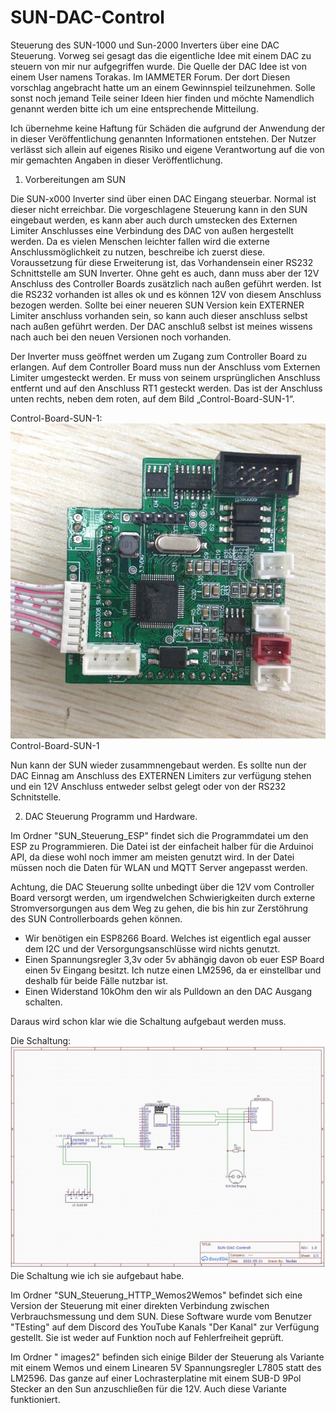# SUN-DAC-Control
Steuerung des SUN-1000 und Sun-2000 Inverters über eine DAC Steuerung.
Vorweg sei gesagt das die eigentliche Idee mit einem DAC zu steuern von mir nur aufgegriffen wurde. 
Die Quelle der DAC Idee ist von einem User namens Torakas. Im IAMMETER Forum. Der dort
Diesen vorschlag angebracht hatte um an einem Gewinnspiel teilzunehmen.
Solle sonst noch jemand Teile seiner Ideen hier finden und möchte Namendlich 
genannt werden bitte ich um eine entsprechende Mitteilung.

Ich übernehme keine Haftung für Schäden die aufgrund der Anwendung der in dieser
Veröffentlichung genannten Informationen entstehen. 
Der Nutzer verlässt sich allein auf eigenes Risiko und eigene Verantwortung 
auf die von mir gemachten Angaben in dieser Veröffentlichung. 


1. Vorbereitungen am SUN

Die SUN-x000 Inverter sind über einen DAC Eingang steuerbar. Normal ist dieser nicht erreichbar.
Die vorgeschlagene Steuerung kann in den SUN eingebaut werden, es kann aber auch durch umstecken 
des Externen Limiter Anschlusses eine Verbindung des DAC von außen hergestellt werden. 
Da es vielen Menschen leichter fallen wird die externe Anschlussmöglichkeit zu nutzen, beschreibe ich zuerst diese. 
Voraussetzung für diese Erweiterung ist, das Vorhandensein einer RS232 Schnittstelle am SUN Inverter. 
Ohne geht es auch, dann muss aber der 12V Anschluss des Controller Boards zusätzlich nach außen geführt werden. 
Ist die RS232 vorhanden ist alles ok und es können 12V von diesem Anschluss bezogen werden.
Sollte bei einer neueren SUN Version kein EXTERNER Limiter anschluss vorhanden sein,
so kann auch dieser anschluss selbst nach außen geführt werden. 
Der DAC anschluß selbst ist meines wissens nach auch bei den neuen Versionen noch vorhanden.

Der Inverter muss geöffnet werden um Zugang zum Controller Board zu erlangen.
Auf dem Controller Board muss nun der Anschluss vom Externen Limiter umgesteckt werden. 
Er muss von seinem ursprünglichen Anschluss entfernt und auf den Anschluss RT1 gesteckt werden. 
Das ist der Anschluss unten rechts, neben dem roten, auf dem Bild „Control-Board-SUN-1“.

Control-Board-SUN-1:
![grafik](https://github.com/feudas/SUN-DAC-Control/blob/main/images/Control-Board-SUN-1.jpg?raw=true)
Control-Board-SUN-1

Nun kann der SUN wieder zusammnengebaut werden. 
Es sollte nun der DAC Einnag am Anschluss des EXTERNEN Limiters zur verfügung stehen und ein
12V Anschluss entweder selbst gelegt oder von der RS232 Schnitstelle.


2. DAC Steuerung Programm und Hardware.

Im Ordner "SUN_Steuerung_ESP" findet sich die Programmdatei um den ESP zu Programmieren.
Die Datei ist der einfacheit halber für die Arduinoi API, da diese wohl noch immer am meisten genutzt wird. 
In der Datei müssen noch die Daten für WLAN und MQTT Server angepasst werden.

Achtung, die DAC Steuerung sollte unbedingt über die 12V vom Controller Board versorgt werden, 
um irgendwelchen Schwierigkeiten durch externe Stromversorgungen aus dem Weg zu gehen, 
die bis hin zur Zerstöhrung des SUN Controllerboards gehen können.

- Wir benötigen ein ESP8266 Board. 
  Welches ist eigentlich egal ausser dem I2C und der Versorgungsanschlüsse wird nichts genutzt.
- Einen Spannungsregler 3,3v oder 5v abhängig davon ob euer ESP Board einen 5v Eingang besitzt.
  Ich nutze einen LM2596, da er einstellbar und deshalb für beide Fälle nutzbar ist.
- Einen Widerstand 10kOhm den wir als Pulldown an den DAC Ausgang schalten.

Daraus wird schon klar wie die Schaltung aufgebaut werden muss.

Die Schaltung:
![grafik](https://github.com/feudas/SUN-DAC-Control/blob/main/images/Circuit.jpg?raw=true)
Die Schaltung wie ich sie aufgebaut habe.

Im Ordner "SUN_Steuerung_HTTP_Wemos2Wemos" befindet sich eine Version der Steuerung mit einer direkten Verbindung zwischen Verbrauchsmessung und dem SUN. Diese Software wurde vom Benutzer "TEsting" auf dem Discord des YouTube Kanals "Der Kanal" zur Verfügung gestellt. Sie ist weder auf Funktion noch auf Fehlerfreiheit geprüft.

Im Ordner " images2" befinden sich einige Bilder der Steuerung als Variante mit einem Wemos und einem Linearen 5V Spannungsregler L7805 statt des LM2596. Das ganze auf einer Lochrasterplatine mit einem SUB-D 9Pol Stecker an den Sun anzuschließen für die 12V. Auch diese Variante funktioniert.
